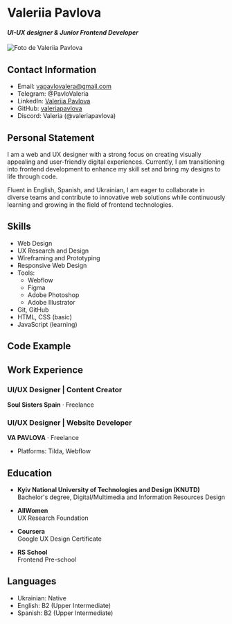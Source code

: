 # Valeriia Pavlova
#### *UI-UX designer & Junior Frontend Developer*

![Foto de Valeriia Pavlova](./Valeria.jpg)

## Contact Information
- Email: vapavlovalera@gmail.com
- Telegram: @PavloValeria
- LinkedIn: [Valeriia Pavlova](https://www.linkedin.com/in/pavlova-valeriia/)
- GitHub: [valeriapavlova](https://github.com/valeriapavlova)
- Discord: Valeria (@valeriapavlova)

## Personal Statement
I am a web and UX designer with a strong focus on creating visually appealing and user-friendly digital experiences. Currently, I am transitioning into frontend development to enhance my skill set and bring my designs to life through code. 

Fluent in English, Spanish, and Ukrainian, I am eager to collaborate in diverse teams and contribute to innovative web solutions while continuously learning and growing in the field of frontend technologies.

## Skills
- Web Design
- UX Research and Design
- Wireframing and Prototyping
- Responsive Web Design
- Tools:
  - Webflow
  - Figma
  - Adobe Photoshop
  - Adobe Illustrator
- Git, GitHub
- HTML, CSS (basic)
- JavaScript (learning)

## Code Example

## Work Experience

### UI/UX Designer | Content Creator
**Soul Sisters Spain** · Freelance

### UI/UX Designer | Website Developer
**VA PAVLOVA** · Freelance
- Platforms: Tilda, Webflow

## Education

- **Kyiv National University of Technologies and Design (KNUTD)**  
  Bachelor's degree, Digital/Multimedia and Information Resources Design

- **AllWomen**  
  UX Research Foundation

- **Coursera**  
  Google UX Design Certificate

- **RS School**  
  Frontend Pre-school

## Languages

- Ukrainian: Native
- English: B2 (Upper Intermediate)
- Spanish: B2 (Upper Intermediate)
